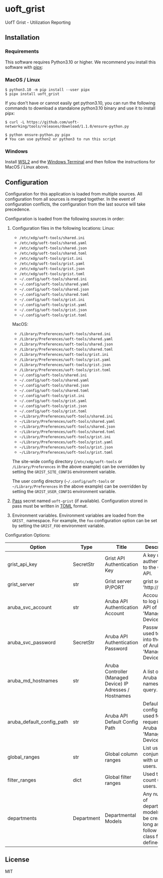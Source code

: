 # uoft_grist

UofT Grist - Utilization Reporting

## Installation

### Requirements

This software requires Python3.10 or higher.
We recommend you install this software with [pipx](https://pypa.github.io/pipx/):

### MacOS / Linux

```console
$ python3.10 -m pip install --user pipx
$ pipx install uoft_grist
```

If you don't have or cannot easily get python3.10, you can run the following commands to download a standalone python3.10 binary and use it to install pipx:

```console
$ curl -L https://github.com/uoft-networking/tools/releases/download/1.1.0/ensure-python.py

$ python ensure-python.py pipx
# You can use python2 or python3 to run this script

```

### Windows

Install [WSL2](https://learn.microsoft.com/en-us/windows/wsl/install) and the [Windows Terminal](https://apps.microsoft.com/store/detail/windows-terminal/9N0DX20HK701?hl=en-ca&gl=ca) and then follow the instructions for MacOS / Linux above.

## Configuration

Configuration for this application is loaded from multiple sources. All configuration from all sources is merged together. In the event of configuration conflicts, the configuration from the last source will take precedence.

Configuration is loaded from the following sources in order:

1. Configuration files in the following locations:
    Linux:
    - `/etc/xdg/uoft-tools/shared.ini`
    - `/etc/xdg/uoft-tools/shared.yaml`
    - `/etc/xdg/uoft-tools/shared.json`
    - `/etc/xdg/uoft-tools/shared.toml`
    - `/etc/xdg/uoft-tools/grist.ini`
    - `/etc/xdg/uoft-tools/grist.yaml`
    - `/etc/xdg/uoft-tools/grist.json`
    - `/etc/xdg/uoft-tools/grist.toml`
    - `~/.config/uoft-tools/shared.ini`
    - `~/.config/uoft-tools/shared.yaml`
    - `~/.config/uoft-tools/shared.json`
    - `~/.config/uoft-tools/shared.toml`
    - `~/.config/uoft-tools/grist.ini`
    - `~/.config/uoft-tools/grist.yaml`
    - `~/.config/uoft-tools/grist.json`
    - `~/.config/uoft-tools/grist.toml`

    MacOS:
    - `/Library/Preferences/uoft-tools/shared.ini`
    - `/Library/Preferences/uoft-tools/shared.yaml`
    - `/Library/Preferences/uoft-tools/shared.json`
    - `/Library/Preferences/uoft-tools/shared.toml`
    - `/Library/Preferences/uoft-tools/grist.ini`
    - `/Library/Preferences/uoft-tools/grist.yaml`
    - `/Library/Preferences/uoft-tools/grist.json`
    - `/Library/Preferences/uoft-tools/grist.toml`
    - `~/.config/uoft-tools/shared.ini`
    - `~/.config/uoft-tools/shared.yaml`
    - `~/.config/uoft-tools/shared.json`
    - `~/.config/uoft-tools/shared.toml`
    - `~/.config/uoft-tools/grist.ini`
    - `~/.config/uoft-tools/grist.yaml`
    - `~/.config/uoft-tools/grist.json`
    - `~/.config/uoft-tools/grist.toml`
    - `~/Library/Preferences/uoft-tools/shared.ini`
    - `~/Library/Preferences/uoft-tools/shared.yaml`
    - `~/Library/Preferences/uoft-tools/shared.json`
    - `~/Library/Preferences/uoft-tools/shared.toml`
    - `~/Library/Preferences/uoft-tools/grist.ini`
    - `~/Library/Preferences/uoft-tools/grist.yaml`
    - `~/Library/Preferences/uoft-tools/grist.json`
    - `~/Library/Preferences/uoft-tools/grist.toml`


    The site-wide config directory (`/etc/xdg/uoft-tools` or `/Library/Preferences` in the above example) can be overridden by setting the `GRIST_SITE_CONFIG` environment variable.

    The user config directory (`~/.config/uoft-tools` or `~/Library/Preferences` in the above example) can be overridden by setting the `GRIST_USER_CONFIG` environment variable.

2. [Pass](https://www.passwordstore.org/) secret named `uoft-grist` (if available). Configuration stored in pass must be written in [TOML](https://toml.io/en/) format.

3. Environment variables. Environment variables are loaded from the `GRIST_` namespace. For example, the `foo` configuration option can be set by setting the `GRIST_FOO` environment variable.

Configuration Options:
<!--
[[[cog 
import _cog as c; c.gen_conf_table('uoft_grist')
]]] -->
| Option | Type | Title | Description | Default |
| ------ | ---- | ----- | ----------- | ------- |
| grist_api_key | SecretStr | Grist API Authentication Key | A key used to authenticate to the Grist API. |  |
| grist_server | str | Grist server IP/PORT | grist server 'http://<hostname>:8484'. |  |
| aruba_svc_account | str | Aruba API Authentication Account | Account used to log into the API of Aruba 'Managed Devices'. |  |
| aruba_svc_password | SecretStr | Aruba API Authentication Password | Password used to log into the API of Aruba 'Managed Devices'. |  |
| aruba_md_hostnames | str | Aruba Controller (Managed Device) IP Adresses / Hostnames | A list of Aruba MD names to query. |  |
| aruba_default_config_path | str | Aruba API Default Config Path | Default config path used for API requests of Aruba 'Managed Devices'. |  |
| global_ranges | str | Global column ranges | List used in conjunction with unique users. |  |
| filter_ranges | dict | Global filter ranges | Used to count unique users. |  |
| departments | Department | Departmental Models | Any number of departmental models can be created as long as they follow the class format defined. |  |
<!--[[[end]]] -->

## License

MIT
